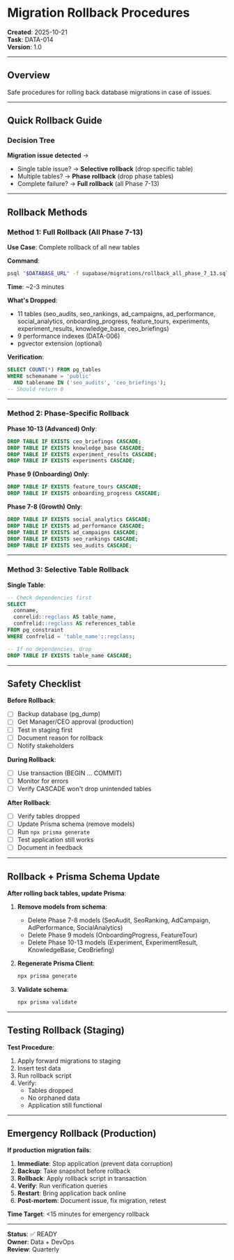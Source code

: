 # Migration Rollback Procedures
**Created**: 2025-10-21  
**Task**: DATA-014  
**Version**: 1.0

---

## Overview

Safe procedures for rolling back database migrations in case of issues.

---

## Quick Rollback Guide

### Decision Tree

**Migration issue detected** →
- Single table issue? → **Selective rollback** (drop specific table)
- Multiple tables? → **Phase rollback** (drop phase tables)
- Complete failure? → **Full rollback** (all Phase 7-13)

---

## Rollback Methods

### Method 1: Full Rollback (All Phase 7-13)

**Use Case**: Complete rollback of all new tables

**Command**:
```bash
psql "$DATABASE_URL" -f supabase/migrations/rollback_all_phase_7_13.sql
```

**Time**: ~2-3 minutes

**What's Dropped**:
- 11 tables (seo_audits, seo_rankings, ad_campaigns, ad_performance, social_analytics, onboarding_progress, feature_tours, experiments, experiment_results, knowledge_base, ceo_briefings)
- 9 performance indexes (DATA-006)
- pgvector extension (optional)

**Verification**:
```sql
SELECT COUNT(*) FROM pg_tables 
WHERE schemaname = 'public' 
  AND tablename IN ('seo_audits', 'ceo_briefings');
-- Should return 0
```

---

### Method 2: Phase-Specific Rollback

**Phase 10-13 (Advanced) Only**:
```sql
DROP TABLE IF EXISTS ceo_briefings CASCADE;
DROP TABLE IF EXISTS knowledge_base CASCADE;
DROP TABLE IF EXISTS experiment_results CASCADE;
DROP TABLE IF EXISTS experiments CASCADE;
```

**Phase 9 (Onboarding) Only**:
```sql
DROP TABLE IF EXISTS feature_tours CASCADE;
DROP TABLE IF EXISTS onboarding_progress CASCADE;
```

**Phase 7-8 (Growth) Only**:
```sql
DROP TABLE IF EXISTS social_analytics CASCADE;
DROP TABLE IF EXISTS ad_performance CASCADE;
DROP TABLE IF EXISTS ad_campaigns CASCADE;
DROP TABLE IF EXISTS seo_rankings CASCADE;
DROP TABLE IF EXISTS seo_audits CASCADE;
```

---

### Method 3: Selective Table Rollback

**Single Table**:
```sql
-- Check dependencies first
SELECT 
  conname,
  conrelid::regclass AS table_name,
  confrelid::regclass AS references_table
FROM pg_constraint
WHERE confrelid = 'table_name'::regclass;

-- If no dependencies, drop
DROP TABLE IF EXISTS table_name CASCADE;
```

---

## Safety Checklist

**Before Rollback**:
- [ ] Backup database (pg_dump)
- [ ] Get Manager/CEO approval (production)
- [ ] Test in staging first
- [ ] Document reason for rollback
- [ ] Notify stakeholders

**During Rollback**:
- [ ] Use transaction (BEGIN ... COMMIT)
- [ ] Monitor for errors
- [ ] Verify CASCADE won't drop unintended tables

**After Rollback**:
- [ ] Verify tables dropped
- [ ] Update Prisma schema (remove models)
- [ ] Run `npx prisma generate`
- [ ] Test application still works
- [ ] Document in feedback

---

## Rollback + Prisma Schema Update

**After rolling back tables, update Prisma**:

1. **Remove models from schema**:
   - Delete Phase 7-8 models (SeoAudit, SeoRanking, AdCampaign, AdPerformance, SocialAnalytics)
   - Delete Phase 9 models (OnboardingProgress, FeatureTour)
   - Delete Phase 10-13 models (Experiment, ExperimentResult, KnowledgeBase, CeoBriefing)

2. **Regenerate Prisma Client**:
   ```bash
   npx prisma generate
   ```

3. **Validate schema**:
   ```bash
   npx prisma validate
   ```

---

## Testing Rollback (Staging)

**Test Procedure**:
1. Apply forward migrations to staging
2. Insert test data
3. Run rollback script
4. Verify:
   - Tables dropped
   - No orphaned data
   - Application still functional

---

## Emergency Rollback (Production)

**If production migration fails**:

1. **Immediate**: Stop application (prevent data corruption)
2. **Backup**: Take snapshot before rollback
3. **Rollback**: Apply rollback script in transaction
4. **Verify**: Run verification queries
5. **Restart**: Bring application back online
6. **Post-mortem**: Document issue, fix migration, retest

**Time Target**: <15 minutes for emergency rollback

---

**Status**: ✅ READY  
**Owner**: Data + DevOps  
**Review**: Quarterly


